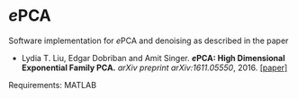 # *e*PCA
Software implementation for *e*PCA and denoising as described in the paper
* Lydia T. Liu, Edgar Dobriban and Amit Singer. ***e*****PCA: High Dimensional Exponential Family PCA.**  *arXiv preprint arXiv:1611.05550*, 2016. [[paper]](http://arxiv.org/abs/1611.05550)

Requirements: MATLAB
